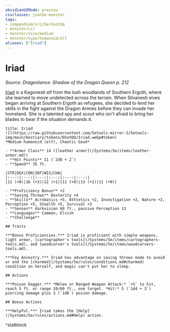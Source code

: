 ```yaml
---
obsidianUIMode: preview
cssclasses: json5e-monster
tags:
- compendium/src/5e/dsotdq
- monster/cr/
- monster/size/medium
- monster/type/humanoid/elf
aliases: ["Iriad"]
---
```

# Iriad
*Source: Dragonlance: Shadow of the Dragon Queen p. 212*  

[Iriad](/Systems/5e/bestiary/npc/iriad-dsotdq.md) is a Kagonesti elf from the lush woodlands of Southern Ergoth, where she learned to move undetected across the terrain. When Silvanesti elves began arriving at Southern Ergoth as refugees, she decided to lend her skills in the fight against the Dragon Armies before they can invade her homeland. She is a talented spy and scout who isn't afraid to bring her blades to bear if the situation demands it.

```ad-statblock
title: Iriad
![](https://raw.githubusercontent.com/5etools-mirror-2/5etools-img/main/bestiary/tokens/DSotDQ/Iriad.webp#token)
*Medium humanoid (elf), Chaotic Good*

- **Armor Class** 14 ([leather armor](/Systems/5e/items/leather-armor.md))
- **Hit Points** 11 (`2d8 + 2`)
- **Speed** 35 ft.

|STR|DEX|CON|INT|WIS|CHA|
|:---:|:---:|:---:|:---:|:---:|:---:|
|11 (+0)|16 (+3)|12 (+1)|11 (+0)|13 (+1)|11 (+0)|

- **Proficiency Bonus** +2
- **Saving Throws** Dexterity +4
- **Skills** Acrobatics +5, Athletics +2, Investigation +2, Nature +2, Perception +5, Stealth +5, Survival +3
- **Senses** darkvision 60 ft., passive Perception 13
- **Languages** Common, Elvish
- **Challenge** 

## Traits

***Bonus Proficiencies.*** Iriad is proficient with simple weapons, light armor, [cartographer's tools](/Systems/5e/items/cartographers-tools.md), and [woodcarver's tools](/Systems/5e/items/woodcarvers-tools.md).

***Fey Ancestry.*** Iriad has advantage on saving throws made to avoid or end the [charmed](/Systems/5e/rules/conditions.md#charmed) condition on herself, and magic can't put her to sleep.

## Actions

***Poison Dagger.*** *Melee or Ranged Weapon Attack:* `+5` to hit, reach 5 ft. or range 20/60 ft., one target. *Hit:* 5 (`1d4 + 3`) piercing damage plus 3 (`1d6`) poison damage.

## Bonus Actions

***Helpful.*** Iriad takes the [Help](/Systems/5e/rules/actions.md#Help) action.
```
^statblock